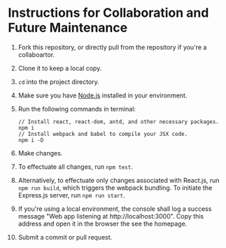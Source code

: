 # Instructions for Collaboration and Future Maintenance

1. Fork this repository, or directly pull from the repository if you're a collaboartor.

2. Clone it to keep a local copy.

3. `cd` into the project directory.

4. Make sure you have [Node.js](https://nodejs.org/en/) installed in your environment.

5. Run the following commands in terminal:

   ```shell
   // Install react, react-dom, antd, and other necessary packages.
   npm i
   // Install webpack and babel to compile your JSX code.
   npm i -D

6. Make changes.
7. To effectuate all changes, run `npm test`.
8. Alternatively, to effectuate only changes associated with React.js, run `npm run build`, which triggers the webpack bundling. To initiate the Express.js server, run `npm run start`.
9. If you're using a local environment, the console shall log a success message "Web app listening at http://localhost:3000". Copy this address and open it in the browser the see the homepage.
10. Submit a commit or pull request.

